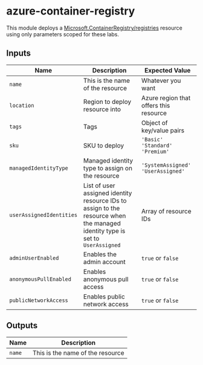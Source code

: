 # azure-container-registry

This module deploys a [Microsoft.ContainerRegistry/registries](https://learn.microsoft.com/azure/templates/microsoft.containerregistry/registries?pivots=deployment-language-bicep) resource using only parameters scoped for these labs.

## Inputs

| Name | Description | Expected Value |
|------|-------------|----------------|
| `name` | This is the name of the resource | Whatever you want |
| `location` | Region to deploy resource into | Azure region that offers this resource |
| `tags` | Tags | Object of key/value pairs |
| `sku` | SKU to deploy | `'Basic'` <br/> `'Standard'` <br/> `'Premium'`
| `managedIdentityType` | Managed identity type to assign on the resource | `'SystemAssigned'`<br/>`'UserAssigned'` |
| `userAssignedIdentities` | List of user assigned identity resource IDs to assign to the resource when the managed identity type is set to `UserAssigned` | Array of resource IDs |
| `adminUserEnabled` | Enables the admin account | `true` or `false` |
| `anonymousPullEnabled` | Enables anonymous pull access | `true` or `false` |
| `publicNetworkAccess` | Enables public network access | `true` or `false` |

## Outputs

| Name | Description |
|------|-------------|
| `name` | This is the name of the resource |
